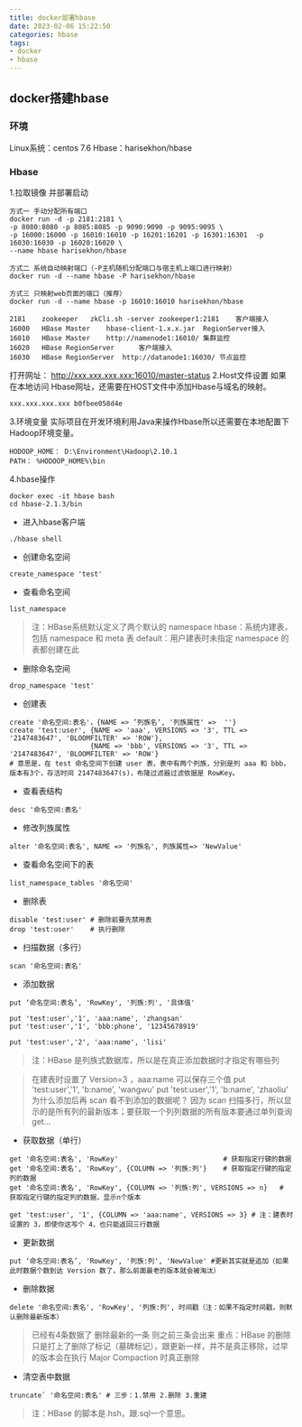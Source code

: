 ```yaml
---
title: docker部署hbase
date: 2023-02-06 15:22:50 
categories: hbase 
tags:
- docker
- hbase
---
```


## docker搭建hbase

### 环境

Linux系统：centos 7.6 Hbase：harisekhon/hbase

### Hbase

1.拉取镜像 并部署启动

~~~
方式一 手动分配所有端口
docker run -d -p 2181:2181 \
-p 8080:8080 -p 8085:8085 -p 9090:9090 -p 9095:9095 \
-p 16000:16000 -p 16010:16010 -p 16201:16201 -p 16301:16301  -p 16030:16030 -p 16020:16020 \
--name hbase harisekhon/hbase

方式二 系统自动映射端口（-P主机随机分配端口与宿主机上端口进行映射）
docker run -d --name hbase -P harisekhon/hbase

方式三 只映射web页面的端口（推荐）
docker run -d --name hbase -p 16010:16010 harisekhon/hbase

2181	zookeeper	zkCli.sh -server zookeeper1:2181	客户端接入
16000	HBase Master	hbase-client-1.x.x.jar	RegionServer接入
16010	HBase Master	http://namenode1:16010/	集群监控
16020	HBase RegionServer		客户端接入
16030	HBase RegionServer	http://datanode1:16030/	节点监控
~~~

打开网址： http://xxx.xxx.xxx.xxx:16010/master-status
2.Host文件设置 如果在本地访问 Hbase网址，还需要在HOST文件中添加Hbase与域名的映射。

~~~
xxx.xxx.xxx.xxx b0fbee058d4e
~~~

3.环境变量 实际项目在开发环境利用Java来操作Hbase所以还需要在本地配置下Hadoop环境变量。

~~~
HODOOP_HOME： D:\Environment\Hadoop\2.10.1
PATH： %HODOOP_HOME%\bin
~~~

4.hbase操作

~~~
docker exec -it hbase bash
cd hbase-2.1.3/bin
~~~

- 进入hbase客户端

~~~
./hbase shell
~~~

- 创建命名空间

~~~
create_namespace 'test'
~~~

- 查看命名空间

~~~
list_namespace
~~~

> 注：HBase系统默认定义了两个默认的 namespace hbase：系统内建表，包括 namespace 和 meta 表 default：用户建表时未指定 namespace 的表都创建在此

- 删除命名空间

~~~
drop_namespace 'test'
~~~

- 创建表

~~~
create '命名空间:表名'，{NAME => ’列族名‘, '列族属性' =>  ''}
create 'test:user', {NAME => 'aaa', VERSIONS => '3', TTL => '2147483647', 'BLOOMFILTER' => 'ROW'}, 
					{NAME => 'bbb', VERSIONS => '3', TTL => '2147483647', 'BLOOMFILTER' => 'ROW'}
# 意思是，在 test 命名空间下创建 user 表，表中有两个列族，分别是列 aaa 和 bbb，版本有3个，存活时间 2147483647(s)，布隆过滤器过滤依据是 RowKey。
~~~

- 查看表结构

~~~
desc '命名空间:表名'
~~~

- 修改列族属性

~~~
alter '命名空间:表名', NAME => '列族名', 列族属性=> 'NewValue'
~~~

- 查看命名空间下的表

~~~
list_namespace_tables '命名空间'
~~~

- 删除表

~~~
disable 'test:user' # 删除前要先禁用表
drop 'test:user' 	# 执行删除
~~~

- 扫描数据（多行）

~~~
scan '命名空间:表名'
~~~

- 添加数据

~~~
put ‘命名空间:表名’, 'RowKey', '列族:列', '具体值'

put 'test:user','1', 'aaa:name', 'zhangsan'
put 'test:user','1', 'bbb:phone', '12345678919'

put 'test:user','2', 'aaa:name', 'lisi' 
~~~

> 注：HBase 是列族式数据库，所以是在真正添加数据时才指定有哪些列

> 在建表时设置了 Version=3 ，aaa:name 可以保存三个值 put 'test:user','1', 'b:name', 'wangwu' put 'test:user','1', 'b:name', 'zhaoliu'
> 为什么添加后再 scan 看不到添加的数据呢？
> 因为 scan 扫描多行，所以显示的是所有列的最新版本；要获取一个列列数据的所有版本要通过单列查询 get…

- 获取数据（单行）

~~~
get '命名空间:表名', 'RowKey' 						 # 获取指定行键的数据
get '命名空间:表名', 'RowKey', {COLUMN => '列族:列'}    # 获取指定行键的指定列的数据
get '命名空间:表名', 'RowKey', {COLUMN => '列族:列', VERSIONS => n}   # 获取指定行键的指定列的数据，显示n个版本

get 'test:user', '1', {COLUMN => 'aaa:name', VERSIONS => 3} # 注：建表时设置的 3，即使你这写个 4，也只能返回三行数据
~~~

- 更新数据

~~~
put ‘命名空间:表名’, 'RowKey', '列族:列', 'NewValue' #更新其实就是追加（如果此时数据个数到达 Version 数了，那么前面最老的版本就会被淘汰）
~~~

- 删除数据
~~~
delete '命名空间:表名', 'RowKey', '列族:列', 时间戳（注：如果不指定时间戳，则默认删除最新版本）
~~~
> 已经有4条数据了 删除最新的一条 则之前三条会出来
> 重点：HBase 的删除只是打上了删除了标记（墓碑标记），跟更新一样，并不是真正移除，过早的版本会在执行 Major Compaction 时真正删除

- 清空表中数据
~~~
truncate` '命名空间:表名' # 三步：1.禁用 2.删除 3.重建
~~~
> 注：HBase 的脚本是.hsh，跟.sql一个意思。
